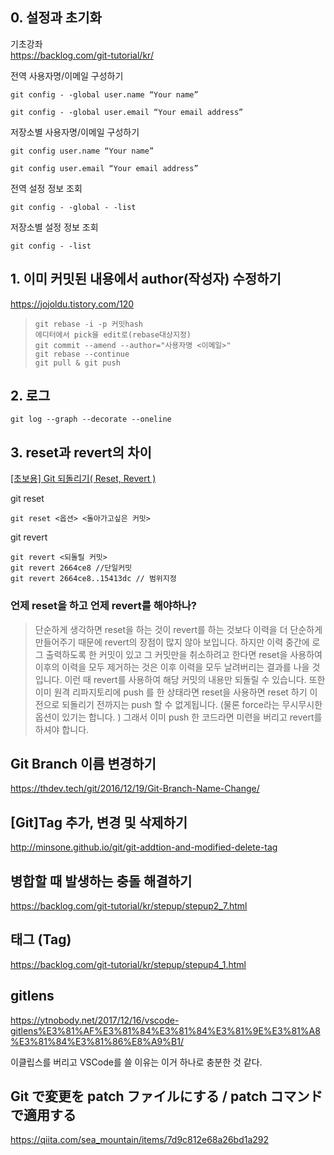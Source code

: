 ## 0. 설정과 초기화
기초강좌  
https://backlog.com/git-tutorial/kr/

전역 사용자명/이메일 구성하기
<pre><code>git config - -global user.name “Your name”

git config - -global user.email “Your email address”</code></pre>

저장소별 사용자명/이메일 구성하기
<pre><code>git config user.name “Your name”

git config user.email “Your email address”</code></pre>
전역 설정 정보 조회
<pre><code>git config - -global - -list</code></pre>
저장소별 설정 정보 조회
<pre><code>git config - -list</code></pre>

## 1. 이미 커밋된 내용에서 author(작성자) 수정하기
https://jojoldu.tistory.com/120
> <pre><code>git rebase -i -p 커밋hash
> 에디터에서 pick을 edit로(rebase대상지정)
> git commit --amend --author="사용자명 <이메일>"
> git rebase --continue
> git pull & git push</code></pre>

## 2. 로그 
<pre><code>git log --graph --decorate --oneline</code></pre>

## 3. reset과 revert의 차이
[[초보용] Git 되돌리기( Reset, Revert )](https://medium.com/nonamedeveloper/%EC%B4%88%EB%B3%B4%EC%9A%A9-git-%EB%90%98%EB%8F%8C%EB%A6%AC%EA%B8%B0-reset-revert-d572b4cb0bd5)

git reset
<pre><code>git reset <옵션> <돌아가고싶은 커밋> </code></pre>

git revert
<pre><code>git revert <되돌릴 커밋>
git revert 2664ce8 //단일커밋
git revert 2664ce8..15413dc // 범위지정</code></pre>

### 언제 reset을 하고 언제 revert를 해야하나?
> 단순하게 생각하면 reset을 하는 것이 revert를 하는 것보다 이력을 더 단순하게 만들어주기 때문에 revert의 장점이 많지 않아 보입니다. 하지만 이력 중간에 로그 출력하도록 한 커밋이 있고 그 커밋만을 취소하려고 한다면 reset을 사용하여 이후의 이력을 모두 제거하는 것은 이후 이력을 모두 날려버리는 결과를 나을 것입니다. 이런 때 revert를 사용하여 해당 커밋의 내용만 되돌릴 수 있습니다. 또한 이미 원격 리파지토리에 push 를 한 상태라면 reset을 사용하면 reset 하기 이전으로 되돌리기 전까지는 push 할 수 없게됩니다. (물론 force라는 무시무시한 옵션이 있기는 합니다. ) 그래서 이미 push 한 코드라면 미련을 버리고 revert를 하셔야 합니다.

## Git Branch 이름 변경하기 

https://thdev.tech/git/2016/12/19/Git-Branch-Name-Change/

## [Git]Tag 추가, 변경 및 삭제하기

http://minsone.github.io/git/git-addtion-and-modified-delete-tag

## 병합할 때 발생하는 충돌 해결하기

https://backlog.com/git-tutorial/kr/stepup/stepup2_7.html

## 태그 (Tag)

https://backlog.com/git-tutorial/kr/stepup/stepup4_1.html

## gitlens

https://ytnobody.net/2017/12/16/vscode-gitlens%E3%81%AF%E3%81%84%E3%81%84%E3%81%9E%E3%81%A8%E3%81%84%E3%81%86%E8%A9%B1/

이클립스를 버리고 VSCode를 쓸 이유는 이거 하나로 충분한 것 같다.

## Git で変更を patch ファイルにする / patch コマンドで適用する

https://qiita.com/sea_mountain/items/7d9c812e68a26bd1a292